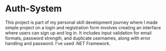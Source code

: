 # Auth-System
This project is part of my personal skill development journey where I made simple project on a login and registration form involves creating an interface where users can sign up and log in. It includes input validation for email formats, password strength, and duplicate usernames, along with error handling and password. I've used .NET Framework.

